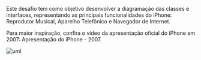 Este desafio tem como objetivo desenvolver a diagramação das classes e interfaces, representando as principais funcionalidades do iPhone: Reprodutor Musical, Aparelho Telefônico e Navegador de Internet.

Para maior inspiração, confira o vídeo da apresentação oficial do iPhone em 2007: Apresentação do iPhone - 2007.

![uml](https://github.com/user-attachments/assets/2740ebb1-4a26-4ec3-8321-010e0359aac6)
